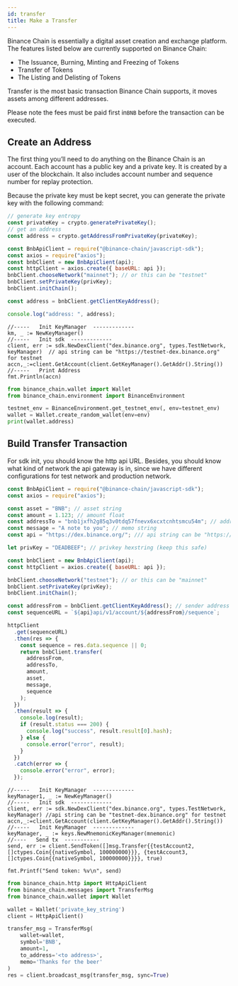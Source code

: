 ```yaml
---
id: transfer
title: Make a Transfer
---
```


Binance Chain is essentially a digital asset creation and exchange platform.
The features listed below are currently supported on Binance Chain:

- The Issuance, Burning, Minting and Freezing of Tokens
- Transfer of Tokens
- The Listing and Delisting of Tokens

Transfer is the most basic transaction Binance Chain supports, it moves assets among different addresses.

Please note the fees must be paid first in`BNB` before the transaction can be executed.

## Create an Address

The first thing you’ll need to do anything on the Binance Chain is an account. Each account has a public key and a private key. It is created by a user of the blockchain. It also includes account number and sequence number for replay protection.

Because the private key must be kept secret, you can generate the private key with the following command:

<!--DOCUSAURUS_CODE_TABS-->
<!--JavaScript-->

```js
// generate key entropy
const privateKey = crypto.generatePrivateKey();
// get an address
const address = crypto.getAddressFromPrivateKey(privateKey);

const BnbApiClient = require("@binance-chain/javascript-sdk");
const axios = require("axios");
const bnbClient = new BnbApiClient(api);
const httpClient = axios.create({ baseURL: api });
bnbClient.chooseNetwork("mainnet"); // or this can be "testnet"
bnbClient.setPrivateKey(privKey);
bnbClient.initChain();

const address = bnbClient.getClientKeyAddress();

console.log("address: ", address);
```

<!--Go-->

```golang
//-----   Init KeyManager  -------------
km, _ := NewKeyManager()
//-----   Init sdk  -------------
client, err := sdk.NewDexClient("dex.binance.org", types.TestNetwork, keyManager)  // api string can be "https://testnet-dex.binance.org" for testnet
accn,_:=client.GetAccount(client.GetKeyManager().GetAddr().String())
//-----   Print Address
fmt.Println(accn)
```

<!--Python-->

```py
from binance_chain.wallet import Wallet
from binance_chain.environment import BinanceEnvironment

testnet_env = BinanceEnvironment.get_testnet_env(, env=testnet_env)
wallet = Wallet.create_random_wallet(env=env)
print(wallet.address)
```

<!--END_DOCUSAURUS_CODE_TABS-->

## Build Transfer Transaction

For sdk init, you should know the http api URL. Besides, you should know what kind of network the api gateway is in, since we have different configurations for test network and production network.

<!--DOCUSAURUS_CODE_TABS-->
<!--JavaScript-->

```js
const BnbApiClient = require("@binance-chain/javascript-sdk");
const axios = require("axios");

const asset = "BNB"; // asset string
const amount = 1.123; // amount float
const addressTo = "bnb1jxfh2g85q3v0tdq57fnevx6xcxtcnhtsmcu54m"; // addressTo string
const message = "A note to you"; // memo string
const api = "https://dex.binance.org/"; /// api string can be "https://testnet-dex.binance.org" for testnet

let privKey = "DEADBEEF"; // privkey hexstring (keep this safe)

const bnbClient = new BnbApiClient(api);
const httpClient = axios.create({ baseURL: api });

bnbClient.chooseNetwork("testnet"); // or this can be "mainnet"
bnbClient.setPrivateKey(privKey);
bnbClient.initChain();

const addressFrom = bnbClient.getClientKeyAddress(); // sender address string (e.g. bnb1...)
const sequenceURL = `${api}api/v1/account/${addressFrom}/sequence`;

httpClient
  .get(sequenceURL)
  .then(res => {
    const sequence = res.data.sequence || 0;
    return bnbClient.transfer(
      addressFrom,
      addressTo,
      amount,
      asset,
      message,
      sequence
    );
  })
  .then(result => {
    console.log(result);
    if (result.status === 200) {
      console.log("success", result.result[0].hash);
    } else {
      console.error("error", result);
    }
  })
  .catch(error => {
    console.error("error", error);
  });
```

<!--Go-->

```golang
//-----   Init KeyManager  -------------
keyManager1, _ := NewKeyManager()
//-----   Init sdk  -------------
client, err := sdk.NewDexClient("dex.binance.org", types.TestNetwork, keyManager) //api string can be "testnet-dex.binance.org" for testnet
accn,_:=client.GetAccount(client.GetKeyManager().GetAddr().String())
//-----   Init KeyManager  -------------
keyManager, _ := keys.NewMnemonicKeyManager(mnemonic)
//----   Send tx  -----------
send, err := client.SendToken([]msg.Transfer{{testAccount2, []ctypes.Coin{{nativeSymbol, 100000000}}}, {testAccount3, []ctypes.Coin{{nativeSymbol, 100000000}}}}, true)

fmt.Printf("Send token: %v\n", send)

```

<!--Python-->

```py
from binance_chain.http import HttpApiClient
from binance_chain.messages import TransferMsg
from binance_chain.wallet import Wallet

wallet = Wallet('private_key_string')
client = HttpApiClient()

transfer_msg = TransferMsg(
    wallet=wallet,
    symbol='BNB',
    amount=1,
    to_address='<to address>',
    memo='Thanks for the beer'
)
res = client.broadcast_msg(transfer_msg, sync=True)
```

<!--END_DOCUSAURUS_CODE_TABS-->
